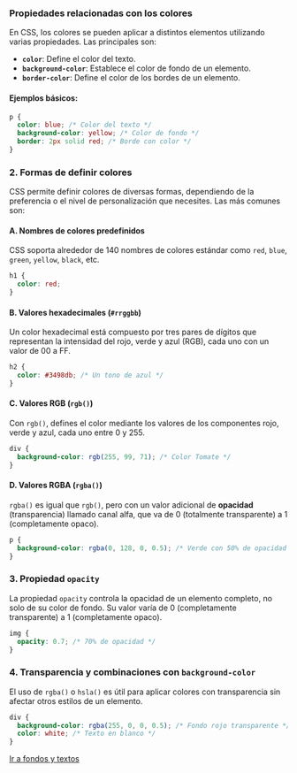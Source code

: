 ### **Propiedades relacionadas con los colores**

En CSS, los colores se pueden aplicar a distintos elementos utilizando varias propiedades. Las principales son:

- **`color`**: Define el color del texto.
- **`background-color`**: Establece el color de fondo de un elemento.
- **`border-color`**: Define el color de los bordes de un elemento.

#### Ejemplos básicos:

```css
p {
  color: blue; /* Color del texto */
  background-color: yellow; /* Color de fondo */
  border: 2px solid red; /* Borde con color */
}
```

### 2. **Formas de definir colores**

CSS permite definir colores de diversas formas, dependiendo de la preferencia o el nivel de personalización que necesites. Las más comunes son:

#### A. **Nombres de colores predefinidos**

CSS soporta alrededor de 140 nombres de colores estándar como `red`, `blue`, `green`, `yellow`, `black`, etc.

```css
h1 {
  color: red;
}
```

#### B. **Valores hexadecimales (`#rrggbb`)**

Un color hexadecimal está compuesto por tres pares de dígitos que representan la intensidad del rojo, verde y azul (RGB), cada uno con un valor de 00 a FF.

```css
h2 {
  color: #3498db; /* Un tono de azul */
}
```

#### C. **Valores RGB (`rgb()`)**

Con `rgb()`, defines el color mediante los valores de los componentes rojo, verde y azul, cada uno entre 0 y 255.

```css
div {
  background-color: rgb(255, 99, 71); /* Color Tomate */
}
```

#### D. **Valores RGBA (`rgba()`)**

`rgba()` es igual que `rgb()`, pero con un valor adicional de **opacidad** (transparencia) llamado canal alfa, que va de 0 (totalmente transparente) a 1 (completamente opaco).

```css
p {
  background-color: rgba(0, 128, 0, 0.5); /* Verde con 50% de opacidad */
}
```

### 3. **Propiedad `opacity`**

La propiedad `opacity` controla la opacidad de un elemento completo, no solo de su color de fondo. Su valor varía de 0 (completamente transparente) a 1 (completamente opaco).

```css
img {
  opacity: 0.7; /* 70% de opacidad */
}
```

### 4. **Transparencia y combinaciones con `background-color`**

El uso de `rgba()` o `hsla()` es útil para aplicar colores con transparencia sin afectar otros estilos de un elemento.

```css
div {
  background-color: rgba(255, 0, 0, 0.5); /* Fondo rojo transparente */
  color: white; /* Texto en blanco */
}
```

[Ir a fondos y textos](05-fondos-y-textos.md)
